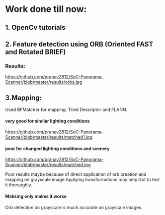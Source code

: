 # Work done till now:

## 1. OpenCv tutorials

## 2. Feature detection using ORB (Oriented FAST and Rotated BRIEF)

### Results:

https://github.com/pranav2812/SoC-Panorama-Scanner/blob/master/results/orbs.jpg

## 3.Mapping:

Used BFMatcher for mapping.
Tried Descriptor and FLANN.

#### very good for similar lighting conditions

https://github.com/pranav2812/SoC-Panorama-Scanner/blob/master/results/matched1.jpg

#### poor for changed lighting conditions and scenery

https://github.com/pranav2812/SoC-Panorama-Scanner/blob/master/results/matched.jpg

Poor results maybe because of direct application of orb creation and mapping on grayscale image.Applying transformations may help.Got to test it thoroughly.

#### Maksing only makes it worse

Orb detection on grayscale is much accurate on grayscale images.



